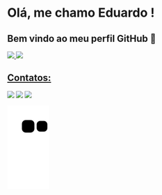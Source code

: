 # Olá, me chamo Eduardo ! 
## Bem vindo ao meu perfil GitHub 👋

<div>
<a href="https://github.com/edukaiser">
<img loading="lazy" height="180em" src="https://github-readme-stats.vercel.app/api/top-langs/?edukaiser&layout=compact&langs_count=7&theme=dracula"/>
<img loading="lazy" height="180em" src="https://github-readme-stats.vercel.app/api?edukaiser&show_icons=true&theme=dracula&include_all_commits=true&count_private=true"/>
</div>

##

## Contatos:
<div>
<a href="https://instagram.com/edukaiser_" target="_blank"><img loading="lazy" src="https://img.shields.io/badge/-Instagram-%23E4405F?style=for-the-badge&logo=instagram&logoColor=white" target="_blank"></a>
<a href = "eduardokaiser268@gmail.com"><img loading="lazy" src="https://img.shields.io/badge/Gmail-D14836?style=for-the-badge&logo=gmail&logoColor=white" target="_blank"></a>
<a href="https://www.linkedin.com/in/eduardomarafigokaiser" target="_blank"><img loading="lazy" src="https://img.shields.io/badge/-LinkedIn-%230077B5?style=for-the-badge&logo=linkedin&logoColor=white" target="_blank"></a>   
</div>

![Snake animation](https://github.com/edukaiser/edukaiser/blob/output/github-contribution-grid-snake.svg)


